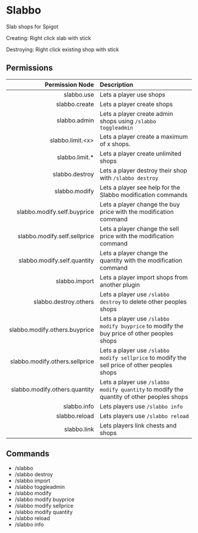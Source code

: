 # Slabbo
Slab shops for Spigot

Creating: Right click slab with stick

Destroying: Right click existing shop with stick

## Permissions

|                Permission Node | Description                                                                                  |
| ------------------------------:|:-------------------------------------------------------------------------------------------- |
|                     slabbo.use | Lets a player use shops                                                                      |
|                  slabbo.create | Lets a player create shops                                                                   |
|                   slabbo.admin | Lets a player create admin shops using `/slabbo toggleadmin`                                 |
|              slabbo.limit.\<x> | Lets a player create a maximum of x shops.                                                   |
|                slabbo.limit.\* | Lets a player create unlimited shops                                                         |
|                 slabbo.destroy | Lets a player destroy their shop with `/slabbo destroy`                                      |
|                  slabbo.modify | Lets a player see help for the Slabbo modification commands                                  |
|         slabbo.modify.self.buyprice | Lets a player change the buy price with the modification command                             |
|        slabbo.modify.self.sellprice | Lets a player change the sell price with the modification command                            |
|         slabbo.modify.self.quantity | Lets a player change the quantity with the modification command                              |
|                  slabbo.import | Lets a player import shops from another plugin                                               |
|          slabbo.destroy.others | Lets a player use `/slabbo destroy` to delete other peoples shops                            |
|  slabbo.modify.others.buyprice | Lets a player use `/slabbo modify buyprice` to modify the buy price of other peoples shops   |
| slabbo.modify.others.sellprice | Lets a player use `/slabbo modify sellprice` to modify the sell price of other peoples shops |
|  slabbo.modify.others.quantity | Lets a player use `/slabbo modify quantity` to modify the quantity of other peoples shops    |
|                    slabbo.info | Lets players use `/slabbo info`                                                              |
|                  slabbo.reload | Lets players use `/slabbo reload`                                                            |
|                    slabbo.link | Lets players link chests and shops                                                           |


## Commands

- /slabbo
- /slabbo destroy
- /slabbo import
- /slabbo toggleadmin
- /slabbo modify
- /slabbo modify buyprice
- /slabbo modify sellprice
- /slabbo modify quantity
- /slabbo reload
- /slabbo info
